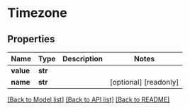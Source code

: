 # Timezone

## Properties

Name | Type | Description | Notes
------------ | ------------- | ------------- | -------------
**value** | **str** |  | 
**name** | **str** |  | [optional] [readonly] 

[[Back to Model list]](../README.md#documentation-for-models) [[Back to API list]](../README.md#documentation-for-api-endpoints) [[Back to README]](../README.md)


